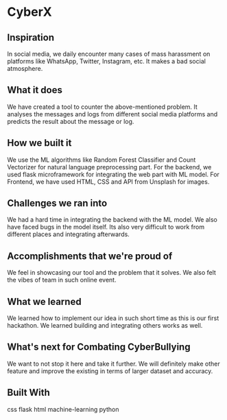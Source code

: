 # CyberX
## Inspiration
In social media, we daily encounter many cases of mass harassment on platforms like WhatsApp, Twitter, Instagram, etc. It makes a bad social atmosphere.

## What it does
We have created a tool to counter the above-mentioned problem. It analyses the messages and logs from different social media platforms and predicts the result about the message or log.

## How we built it
We use the ML algorithms like Random Forest Classifier and Count Vectorizer for natural language preprocessing part. For the backend, we used flask microframework for integrating the web part with ML model. For Frontend, we have used HTML, CSS and API from Unsplash for images.

## Challenges we ran into
We had a hard time in integrating the backend with the ML model. We also have faced bugs in the model itself. Its also very difficult to work from different places and integrating afterwards.

## Accomplishments that we're proud of
We feel in showcasing our tool and the problem that it solves. We also felt the vibes of team in such online event.

## What we learned
We learned how to implement our idea in such short time as this is our first hackathon. We learned building and integrating others works as well.

## What's next for Combating CyberBullying
We want to not stop it here and take it further. We will definitely make other feature and improve the existing in terms of larger dataset and accuracy.

## Built With
css
flask
html
machine-learning
python
